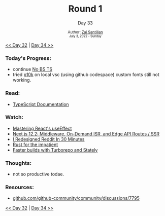 <div align="center">
  <h1>Round 1</h1>
  <p>Day 33</p>
  <sub>
    Author: <a href="https://github.com/plskz" target="_blank">Zai Santillan</a>
    <br>
    <small>July 3, 2022 - Sunday</small>
  </sub>
</div>

[<< Day 32](day032.md) | [Day 34 >>](day034.md)

### Today's Progress:

- continue [No BS TS](https://youtube.com/playlist?list=PLNqp92_EXZBJYFrpEzdO2EapvU0GOJ09n)
- tried [p10k](https://github.com/romkatv/powerlevel10k) on local vsc (using github codespace) custom fonts still not working.

### Read:

- [TypeScript Documentation](https://www.typescriptlang.org/docs/)

### Watch:

- [Mastering React's useEffect](https://youtu.be/dH6i3GurZW8)
- [Next.js 12.2: Middleware, On-Demand ISR, and Edge API Routes / SSR](https://youtu.be/bQqN0fK3Gjg)
- [I Redesigned Reddit In 30 Minutes](https://youtu.be/PwZ1lISBBz4)
- [Rust for the impatient](https://youtu.be/br3GIIQeefY)
- [Faster builds with Turborepo and Stately](https://youtu.be/LB-QPnvzsEM)

### Thoughts:

- not so productive todae.

### Resources:

- [github.com/github-community/community/discussions/7795](https://github.com/github-community/community/discussions/7795)

[<< Day 32](day032.md) | [Day 34 >>](day034.md)
